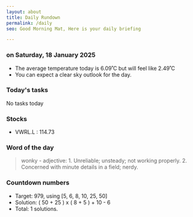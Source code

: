 ```yaml
---
layout: about
title: Daily Rundown
permalink: /daily
seo: Good Morning Mat, Here is your daily briefing

---
```


<!-- weather_marker starts -->
### on Saturday, 18 January 2025

- The average temperature today is 6.09˚C but will feel like 2.49˚C
- You can expect a clear sky outlook for the day.

<!-- weather_marker ends -->

### Today's tasks
<!-- task_marker starts -->
No tasks today
<!-- task_marker ends -->

### Stocks

<!-- stocks_marker starts -->

- VWRL.L : 114.73

<!-- stocks_marker ends -->

### Word of the day
<!-- word_marker starts -->

 > wonky - adjective: 1. Unreliable; unsteady; not working properly. 2. Concerned with minute details in a field; nerdy.

<!-- word_marker ends -->

### Countdown numbers
<!-- game_marker starts -->

- Target: 979, using [5, 6, 8, 10, 25, 50]
- Solution: ( 50 + 25 ) x ( 8 + 5 ) + 10 - 6
- Total: 1 solutions.

<!-- game_marker ends -->
